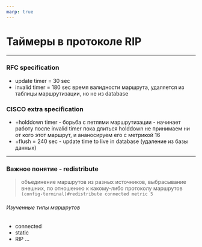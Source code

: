 ```yaml
---
marp: true
---
```

# Таймеры в протоколе RIP
---
### RFC specification 
- update timer = 30 sec 
- invalid timer = 180 sec время валидности маршрута, удаляется из таблицы маршрутизации, но не из database
### CISCO extra specification 
- +holddown timer - борьба с петлями маршрутизации - начинает работу после invalid timer пока длиться holddown не принимаем ни от кого этот маршрут, и ананосируем его с метрикой 16
- +flush = 240 sec - update time to live in database (удаление из базы данных)
---
### Важное понятие - redistribute 
> объединение маршрутов из разных источников, выбрасывание внешних, по отношению к какому-либо протоколу маршрутов
> `(config-terminal)#redistribute connected metric 5    `
###### Изученные типы маршрутов
- connected
- static 
- RIP ...

    